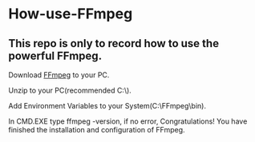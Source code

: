 # How-use-FFmpeg

## This repo is only to record how to use the powerful FFmpeg.

Download [FFmpeg](https://ffmpeg.org/download.html) to your PC.

Unzip to your PC(recommended C:\\).

Add Environment Variables to your System(C:\FFmpeg\bin).

In CMD.EXE type ffmpeg -version, if no error, Congratulations! You have finished the installation and configuration of FFmpeg.
